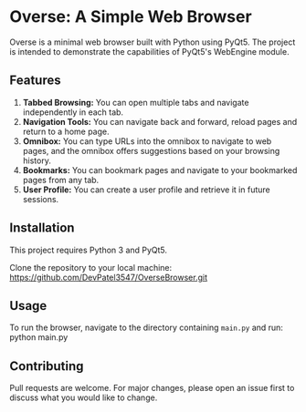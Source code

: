 # Overse: A Simple Web Browser

Overse is a minimal web browser built with Python using PyQt5. The project is intended to demonstrate the capabilities of PyQt5's WebEngine module.

## Features

1. **Tabbed Browsing:** You can open multiple tabs and navigate independently in each tab.
2. **Navigation Tools:** You can navigate back and forward, reload pages and return to a home page.
3. **Omnibox:** You can type URLs into the omnibox to navigate to web pages, and the omnibox offers suggestions based on your browsing history.
4. **Bookmarks:** You can bookmark pages and navigate to your bookmarked pages from any tab.
5. **User Profile:** You can create a user profile and retrieve it in future sessions.

## Installation

This project requires Python 3 and PyQt5.

Clone the repository to your local machine: https://github.com/DevPatel3547/OverseBrowser.git


## Usage

To run the browser, navigate to the directory containing `main.py` and run: python main.py

## Contributing

Pull requests are welcome. For major changes, please open an issue first to discuss what you would like to change.






